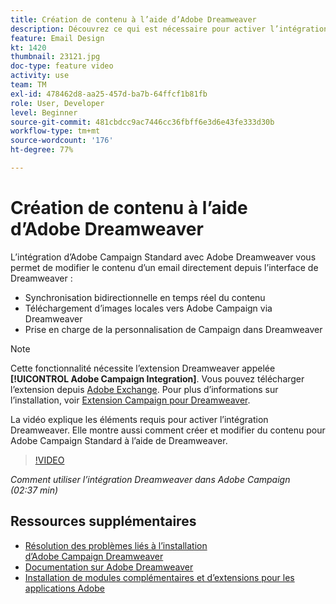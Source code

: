 ```yaml
---
title: Création de contenu à l’aide d’Adobe Dreamweaver
description: Découvrez ce qui est nécessaire pour activer l’intégration de Dreamweaver et comment créer et modifier du contenu pour Adobe Campaign Standard à l’aide de Dreamweaver.
feature: Email Design
kt: 1420
thumbnail: 23121.jpg
doc-type: feature video
activity: use
team: TM
exl-id: 478462d8-aa25-457d-ba7b-64ffcf1b81fb
role: User, Developer
level: Beginner
source-git-commit: 481cbdcc9ac7446cc36fbff6e3d6e43fe333d30b
workflow-type: tm+mt
source-wordcount: '176'
ht-degree: 77%

---
```


# Création de contenu à l’aide d’Adobe Dreamweaver

L’intégration d’Adobe Campaign Standard avec Adobe Dreamweaver vous permet de modifier le contenu d’un email directement depuis l’interface de Dreamweaver :

* Synchronisation bidirectionnelle en temps réel du contenu
* Téléchargement d’images locales vers Adobe Campaign via Dreamweaver
* Prise en charge de la personnalisation de Campaign dans Dreamweaver

>[!NOTE]
>
>Cette fonctionnalité nécessite l’extension Dreamweaver appelée **[!UICONTROL Adobe Campaign Integration]**. Vous pouvez télécharger l’extension depuis [Adobe Exchange](https://exchange.adobe.com/creativecloud.html#search). Pour plus d’informations sur l’installation, voir [Extension Campaign pour Dreamweaver](https://helpx.adobe.com/fr/dreamweaver/using/working-with-dreamweaver-and-campaign.html).

La vidéo explique les éléments requis pour activer l’intégration Dreamweaver. Elle montre aussi comment créer et modifier du contenu pour Adobe Campaign Standard à l’aide de Dreamweaver.

>[!VIDEO](https://video.tv.adobe.com/v/23121?quality=12)

*Comment utiliser l’intégration Dreamweaver dans Adobe Campaign (02:37 min)*

## Ressources supplémentaires

* [Résolution des problèmes liés à l’installation d’Adobe Campaign Dreamweaver](https://helpx.adobe.com/fr/dreamweaver/kb/dreamweaver-campaign-integration-issue.html)
* [Documentation sur Adobe Dreamweaver](https://helpx.adobe.com/dreamweaver/using/working-with-dreamweaver-and-campaign.html)
* [Installation de modules complémentaires et d’extensions pour les applications Adobe](https://helpx.adobe.com/fr/creative-cloud/kb/installingextensionsandaddons.html)
